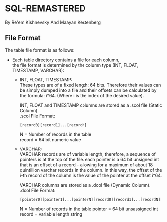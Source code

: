 # SQL-REMASTERED
By Re'em Kishnevsky And Maayan Kestenberg

## File Format
The table file format is as follows:
  * Each table directory contains a file for each column,<br>
    the file format is determined by the column type (INT, FLOAT, TIMESTAMP, VARCHAR):
    * INT, FLOAT, TIMESTAMP:<br>
      These types are of a fixed length: 64 bits. Therefore their values can be simply dumped
      into a file and their offsets can be calculated by the formula: i*64.
      (Where i is the index of the desired value).

      INT, FLOAT and TIMESTAMP columns are stored as a .scol file (Static Column).<br>
      .scol File Format:
        ```
        [record0][record1]...[recordN]
        ```
        N = Number of records in the table<br>
        record = 64 bit numeric value 
    * VARCHAR:<br>
      VARCHAR records are of variable length, therefore, a sequence of pointers is at the top of the file. each pointer is a 64 bit unsigned int that is an offset of a record - allowing for a maximum of about 18 quintillion varchar records in the column. In this way, the offset of the i-th record of the column is the value of the pointer at the offset i*64.

      VARCHAR columns are stored as a .dcol file (Dynamic Column).<br>
      .dcol File Format:
        ```
        [pointer0][pointer1]...[pointerN][record0][record1]...[recordN]
        ```
        N = Number of records in the table
        pointer = 64 bit unsassigned int<br>
        record = variable length string